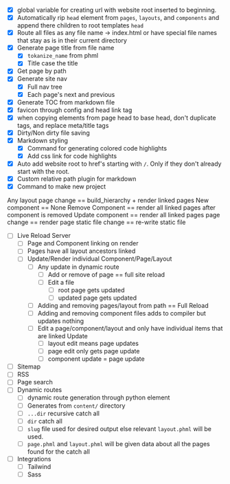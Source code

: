 - [x] global variable for creating url with website root inserted to beginning.
- [x] Automatically rip `head` element from `pages`, `layouts`, and `components` and append there children to root templates `head`
- [x] Route all files as any file name -> index.html or have special file names that stay as is in their current directory
- [x] Generate page title from file name
  - [x] `tokanize_name` from phml
  - [x] Title case the title
- [x] Get page by path
- [x] Generate site nav
  - [x] Full nav tree
  - [x] Each page's next and previous
- [x] Generate TOC from markdown file
- [x] favicon through config and head link tag
- [x] when copying elements from page head to base head, don't duplicate tags, and replace meta/title tags
- [x] Dirty/Non dirty file saving
- [x] Markdown styling
  - [x] Command for generating colored code highlights
  - [x] Add css link for code highlights
- [x] Auto add website root to href's starting with `/`. Only if they don't already start with the root.
- [x] Custom relative path plugin for markdown
- [x] Command to make new project

Any layout page change == build_hierarchy + render linked pages
New component == None
Remove Component == render all linked pages after component is removed
Update component == render all linked pages
page change == render page
static file change == re-write static file

- [ ] Live Reload Server
  - [ ] Page and Component linking on render
  - [ ] Pages have all layout ancestors linked
  - [ ] Update/Render individual Component/Page/Layout
    - [ ] Any update in dynamic route
      - [ ] Add or remove of page == full site reload
      - [ ] Edit a file
        - [ ] root page gets updated
        - [ ] updated page gets updated
    - [ ] Adding and removing pages/layout from path == Full Reload
    - [ ] Adding and removing component files adds to compiler but updates nothing
    - [ ] Edit a page/component/layout and only have individual items that are linked Update
      - [ ] layout edit means page updates
      - [ ] page edit only gets page update
      - [ ] component update = page update
- [ ] Sitemap
- [ ] RSS
- [ ] Page search
- [ ] Dynamic routes
  - [ ] dynamic route generation through python element
  - [ ] Generates from `content/` directory
  - [ ] `...dir` recursive catch all
  - [ ] `dir` catch all
  - [ ] `slug` file used for desired output else relevant `layout.phml` will be used.
  - [ ] `page.phml` and `layout.phml` will be given data about all the pages found for the catch all
- [ ] Integrations
  - [ ] Tailwind
  - [ ] Sass
